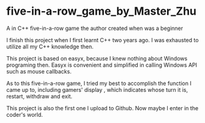 # five-in-a-row_game_by_Master_Zhu
A in C++ five-in-a-row game  the author created when was a beginner  

I finish this project when I first learnt C++ two years ago. I was exhausted to utilize all my C++ knowledge then.  

This project is based on easyx, because I knew nothing about Windows programing then. Easyx is convenient and simplified in calling Windows API such as mouse callbacks.  

As to this five-in-a-row game, I tried my best to accomplish the function I came up to, including gamers' display , which indicates whose turn it is, restart, withdraw and exit.  

This project is also the first one I upload to Github. Now maybe I enter in the coder's world.  
